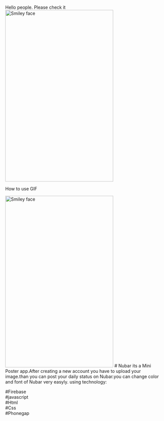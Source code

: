 
Hello people.
Please check it
<img src="Nubar/poster.jpg" alt="Smiley face" height="542" width="342"> 

How to use GIF
 
<img src="https://j.gifs.com/7L69YG.gif" alt="Smiley face" height="542" width="342"> 
# Nubar
its a Mini Poster app.After creating a new account you have to upload your image.than you can post your daily status on Nubar.you can change color and font of Nubar very easyly. using technology:

#Firebase<br>
#javascript<br>
#Html<br>
#Css<br>
#Phonegap<br>
